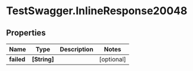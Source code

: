 # TestSwagger.InlineResponse20048

## Properties

Name | Type | Description | Notes
------------ | ------------- | ------------- | -------------
**failed** | **[String]** |  | [optional] 



